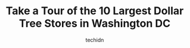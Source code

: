 ---
layout: ampstory
image: https://i0.wp.com/www.depkes.org/wp-content/uploads/2023/06/dollar-tree-0-in-washington-dc-1685965186.jpeg?resize=640,853
author: techidn
featured: false
description: Discover the impressive array of Dollar Tree options in Washington DC, where you can find 10 of the largest Dollar Tree establishments in the area. From renowned classics to hidden gems, Was
title: Take a Tour of the 10 Largest Dollar Tree Stores in Washington DC
cover:
   title: Take a Tour of the 10 Largest Dollar Tree Stores in Washington DC
   subtitle: Rickpate
   background: https://www.depkes.org/wp-content/uploads/2023/06/dollar-tree-0-in-washington-dc-1685965186.jpeg

pages: 
 - layout: thirds
   top: <h1>#1 Dollar Tree</h1>
   bottom: "<p>Easily the worst Dollar Tree Ive ever heard of. I know....its Dollar Tree, but still. It was the day before Valentines Day, and I needed to pick up a couple things for </p>"
   background: https://www.depkes.org/wp-content/uploads/2023/06/dollar-tree-1-in-washington-dc-1685965187.jpeg
   backgroundblur: true
 - layout: thirds
   top: <h1>#2 Dollar Tree</h1>
   bottom: "<p>1548 Benning Rd NE, Washington, DC 20002, United States</p>"
   background: https://www.depkes.org/wp-content/uploads/2023/06/dollar-tree-2-in-washington-dc-1685965187.jpeg
   cta:
      link: https://www.depkes.org/blog/take-a-tour-of-the-10-largest-dollar-tree-stores-in-washington-dc/
      text: Take a Tour of the 10 Largest Dollar Tree Stores in Washington DC
 - layout: thirds
   top: <h1>#3 Dollar Tree</h1>
   bottom: "<p>5572 Silver Hill Rd, District Heights, MD 20747, United States</p>"
   background: https://www.depkes.org/wp-content/uploads/2023/06/dollar-tree-3-in-washington-dc-1685965188.jpeg
   cta:
      link: https://www.depkes.org/blog/take-a-tour-of-the-10-largest-dollar-tree-stores-in-washington-dc/
      text: Take a Tour of the 10 Largest Dollar Tree Stores in Washington DC
 - layout: thirds
   top: <h1>#4 Dollar Tree</h1>
   bottom: "<p>4019 Branch Ave, Temple Hills, MD 20748, United States</p>"
   background: https://images.unsplash.com/photo-1597773150796-e5c14ebecbf5?ixlib=rb-4.0.3&ixid=MnwxMjA3fDB8MHxwaG90by1wYWdlfHx8fGVufDB8fHx8&auto=format&fit=crop&w=640&h=853&q=80
   cta:
      link: https://www.depkes.org/blog/take-a-tour-of-the-10-largest-dollar-tree-stores-in-washington-dc/
      text: Take a Tour of the 10 Largest Dollar Tree Stores in Washington DC
 - layout: thirds
   top: <h1>#5 Family Dollar</h1>
   bottom: "<p>1121 H St NE, Washington, DC 20002, United States</p>"
   background: https://images.unsplash.com/photo-1567095761054-7a02e69e5c43?ixlib=rb-4.0.3&ixid=MnwxMjA3fDB8MHxwaG90by1wYWdlfHx8fGVufDB8fHx8&auto=format&fit=crop&w=640&h=853&q=80
   cta:
      link: https://www.depkes.org/blog/take-a-tour-of-the-10-largest-dollar-tree-stores-in-washington-dc/
      text: Take a Tour of the 10 Largest Dollar Tree Stores in Washington DC
 - layout: thirds
   top: <h1>#6 Dollar Tree</h1>
   bottom: "<p>6300 Central Ave, Seat Pleasant, MD 20743, United States</p>"
   background: https://images.unsplash.com/photo-1549241520-425e3dfc01cb?ixlib=rb-4.0.3&ixid=MnwxMjA3fDB8MHxwaG90by1wYWdlfHx8fGVufDB8fHx8&auto=format&fit=crop&w=640&h=853&q=80
   cta:
      link: https://www.depkes.org/blog/take-a-tour-of-the-10-largest-dollar-tree-stores-in-washington-dc/
      text: Take a Tour of the 10 Largest Dollar Tree Stores in Washington DC
 - layout: thirds
   top: <h1>#7 Dollar Tree</h1>
   bottom: "<p>1771 Ritchie Station Ct, Capitol Heights, MD 20743, United States</p>"
   background: https://images.unsplash.com/photo-1602536052359-ef94c21c5948?ixlib=rb-4.0.3&ixid=MnwxMjA3fDB8MHxwaG90by1wYWdlfHx8fGVufDB8fHx8&auto=format&fit=crop&w=640&h=853&q=80
   cta:
      link: https://www.depkes.org/blog/take-a-tour-of-the-10-largest-dollar-tree-stores-in-washington-dc/
      text: Take a Tour of the 10 Largest Dollar Tree Stores in Washington DC
 - layout: thirds
   middle: Continue reading...
   background: https://images.unsplash.com/photo-1567360425618-1594206637d2?ixlib=rb-4.0.3&ixid=MnwxMjA3fDB8MHxwaG90by1wYWdlfHx8fGVufDB8fHx8&auto=format&fit=crop&w=640&h=853&q=80
   cta:
      link: https://www.depkes.org/blog/take-a-tour-of-the-10-largest-dollar-tree-stores-in-washington-dc/
      text: Take a Tour of the 10 Largest Dollar Tree Stores in Washington DC
      
---